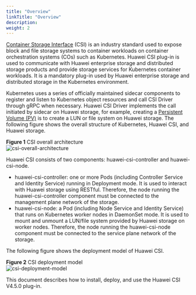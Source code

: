 ```yaml
---
title: "Overview"
linkTitle: "Overview"
description: 
weight: 2
---
```


[Container Storage Interface](https://github.com/container-storage-interface/spec/blob/master/spec.md#container-storage-interface)  \(CSI\) is an industry standard used to expose block and file storage systems to container workloads on container orchestration systems \(COs\) such as Kubernetes. Huawei CSI plug-in is used to communicate with Huawei enterprise storage and distributed storage products and provide storage services for Kubernetes container workloads. It is a mandatory plug-in used by Huawei enterprise storage and distributed storage in the Kubernetes environment.

Kubernetes uses a series of officially maintained sidecar components to register and listen to Kubernetes object resources and call CSI Driver through gRPC when necessary. Huawei CSI Driver implements the call initiated by sidecar on Huawei storage, for example, creating a  [Persistent Volume \(PV\)](https://kubernetes.io/docs/concepts/storage/persistent-volumes/)  is to create a LUN or file system on Huawei storage. The following figure shows the overall structure of Kubernetes, Huawei CSI, and Huawei storage.

**Figure  1**  CSI overall architecture<a name="fig15167123218203"></a>  
![](/css-docs/figures/csi-overall-architecture.png "csi-overall-architecture")

Huawei CSI consists of two components: huawei-csi-controller and huawei-csi-node.

-   huawei-csi-controller: one or more Pods \(including Controller Service and Identity Service\) running in Deployment mode. It is used to interact with Huawei storage using RESTful. Therefore, the node running the huawei-csi-controller component must be connected to the management plane network of the storage.
-   huawei-csi-node: a Pod \(including Node Service and Identity Service\) that runs on Kubernetes worker nodes in DaemonSet mode. It is used to mount and unmount a LUN/file system provided by Huawei storage on worker nodes. Therefore, the node running the huawei-csi-node component must be connected to the service plane network of the storage.

The following figure shows the deployment model of Huawei CSI.

**Figure  2**  CSI deployment model<a name="fig64461013274"></a>  
![](/css-docs/figures/csi-deployment-model.png "csi-deployment-model")

This document describes how to install, deploy, and use the Huawei CSI V4.5.0  plug-in.

